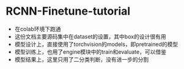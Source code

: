 # RCNN-Finetune-tutorial
- 在colab环境下跑通
- 这份文档主要源码集中在dataset的设置，其中box的设计很有用
- 模型设计上，直接使用了torchvision的models，即pretrained的模型
- 模型训练上，也用了engine模块中的train和evaluate，可以借鉴
- 模型结果上，这里只用了二分类判断，没有进一步的分割